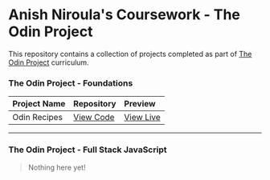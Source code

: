 # Anish Niroula's Coursework - The Odin Project

This repository contains a collection of projects completed as part of [The Odin Project](https://www.theodinproject.com/) curriculum.

### The Odin Project - Foundations

| Project Name | Repository                                                                                                | Preview                                                                                                         |
| :----------- | :-------------------------------------------------------------------------------------------------------- | :-------------------------------------------------------------------------------------------------------------- |
| Odin Recipes | [View Code](https://github.com/anishniroula/theodinproject-coursework/tree/main/foundations/odin-recipes) | [View Live](http://anishniroula.github.io/theodinproject-coursework/foundations/odin-recipes/odin-recipes.html) |

---

### The Odin Project - Full Stack JavaScript

> Nothing here yet!
